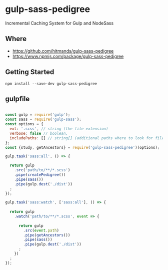 # gulp-sass-pedigree
Incremental Caching System for Gulp and NodeSass

## Where
 - https://github.com/hitmands/gulp-sass-pedigree
 - https://www.npmjs.com/package/gulp-sass-pedigree

## Getting Started
`npm install --save-dev gulp-sass-pedigree`

## gulpfile
```javascript

const gulp = require('gulp');
const sass = require('gulp-sass');
const options = {
  ext: '.scss', // string (the file extension)
  verbose: false // boolean,
  includePaths: [] // string[] (additional paths where to look for files
};
const {study, getAncestors} = require('gulp-sass-pedigree')(options);

gulp.task('sass:all', () => {

  return gulp
    .src('path/to/**/*.scss')
    .pipe(createPedigree())
    .pipe(sass())
    .pipe(gulp.dest('./dist'))
  ;
});

gulp.task('sass:watch', ['sass:all'], () => {
  
  return gulp
    .watch('path/to/**/*.scss', event => {
      
      return gulp
        .src(event.path)
        .pipe(getAncestors())    
        .pipe(sass())
        .pipe(gulp.dest('./dist'))
      ;
    })
  ;
});

```

